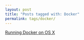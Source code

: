 ```yaml
---
layout: post
title: "Posts tagged with: Docker"
permalink: tags/docker/
---
```

[Running Docker on OS X](/2015/02/Running-Docker-on-OS-X)
